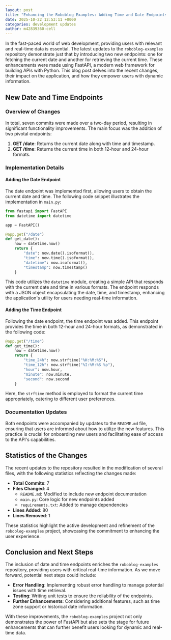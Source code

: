 ```yaml
---
layout: post
title: "Enhancing the Roboblog Examples: Adding Time and Date Endpoints with FastAPI"
date: 2025-10-22 12:53:11 +0000
categories: development updates
author: m42839360-cell
---
```


In the fast-paced world of web development, providing users with relevant and real-time data is essential. The latest updates to the `roboblog-examples` repository demonstrate just that by introducing two new endpoints: one for fetching the current date and another for retrieving the current time. These enhancements were made using FastAPI, a modern web framework for building APIs with Python. This blog post delves into the recent changes, their impact on the application, and how they empower users with dynamic information.

## New Date and Time Endpoints

### Overview of Changes

In total, seven commits were made over a two-day period, resulting in significant functionality improvements. The main focus was the addition of two pivotal endpoints:

1. **GET /date**: Returns the current date along with time and timestamp.
2. **GET /time**: Returns the current time in both 12-hour and 24-hour formats.

### Implementation Details

#### Adding the Date Endpoint

The date endpoint was implemented first, allowing users to obtain the current date and time. The following code snippet illustrates the implementation in `main.py`:

```python
from fastapi import FastAPI
from datetime import datetime

app = FastAPI()

@app.get("/date")
def get_date():
    now = datetime.now()
    return {
        "date": now.date().isoformat(),
        "time": now.time().isoformat(),
        "datetime": now.isoformat(),
        "timestamp": now.timestamp()
    }
```

This code utilizes the `datetime` module, creating a simple API that responds with the current date and time in various formats. The endpoint responds with a JSON object encapsulating the date, time, and timestamp, enhancing the application's utility for users needing real-time information.

#### Adding the Time Endpoint

Following the date endpoint, the time endpoint was added. This endpoint provides the time in both 12-hour and 24-hour formats, as demonstrated in the following code:

```python
@app.get("/time")
def get_time():
    now = datetime.now()
    return {
        "time_24h": now.strftime("%H:%M:%S"),
        "time_12h": now.strftime("%I:%M:%S %p"),
        "hour": now.hour,
        "minute": now.minute,
        "second": now.second
    }
```

Here, the `strftime` method is employed to format the current time appropriately, catering to different user preferences.

### Documentation Updates

Both endpoints were accompanied by updates to the `README.md` file, ensuring that users are informed about how to utilize the new features. This practice is crucial for onboarding new users and facilitating ease of access to the API's capabilities.

## Statistics of the Changes

The recent updates to the repository resulted in the modification of several files, with the following statistics reflecting the changes made:

- **Total Commits**: 7
- **Files Changed**: 4
  - `README.md`: Modified to include new endpoint documentation
  - `main.py`: Core logic for new endpoints added
  - `requirements.txt`: Added to manage dependencies
- **Lines Added**: 80
- **Lines Removed**: 1

These statistics highlight the active development and refinement of the `roboblog-examples` project, showcasing the commitment to enhancing the user experience.

## Conclusion and Next Steps

The inclusion of date and time endpoints enriches the `roboblog-examples` repository, providing users with critical real-time information. As we move forward, potential next steps could include:

- **Error Handling**: Implementing robust error handling to manage potential issues with time retrieval.
- **Testing**: Writing unit tests to ensure the reliability of the endpoints.
- **Further Enhancements**: Considering additional features, such as time zone support or historical date information.

With these improvements, the `roboblog-examples` project not only demonstrates the power of FastAPI but also sets the stage for future enhancements that can further benefit users looking for dynamic and real-time data.